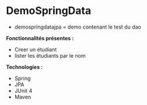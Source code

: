 # DemoSpringData

* demospringdatajpa = demo contenant le test du dao

<b>Fonctionnalités présentes : </b>
- Creer un étudiant
- lister les étudiants par le nom


<b>Technologies : </b>
- Spring
- JPA
- JUnit 4
- Maven
